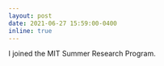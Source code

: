 ```yaml
---
layout: post
date: 2021-06-27 15:59:00-0400
inline: true
---
```


I joined the MIT Summer Research Program.
